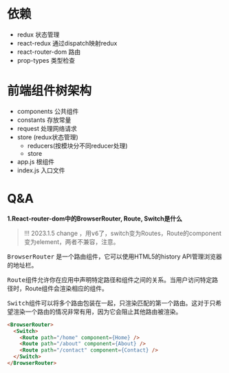 # 依赖
- redux 状态管理
- react-redux 通过dispatch映射redux
- react-router-dom 路由
- prop-types 类型检查

# 前端组件树架构
- components 公共组件
- constants 存放常量
- request 处理网络请求
- store (redux状态管理)
  - reducers(按模块分不同reducer处理)
  - store
- app.js 根组件
- index.js 入口文件


# Q&A
**1.React-router-dom中的BrowserRouter, Route, Switch是什么**

> !!! 2023.1.5 change ，用<kbd>v6</kbd>了，switch变为Routes，Route的component变为element，两者不兼容，注意。

<kbd>BrowserRouter</kbd> 是一个路由组件，它可以使用HTML5的history API管理浏览器的地址栏。

<kbd>Route</kbd>组件允许你在应用中声明特定路径和组件之间的关系。当用户访问特定路径时，Route组件会渲染相应的组件。

<kbd>Switch</kbd>组件可以将多个路由包装在一起，只渲染匹配的第一个路由。这对于只希望渲染一个路由的情况非常有用，因为它会阻止其他路由被渲染。

```html
<BrowserRouter>
  <Switch>
    <Route path="/home" component={Home} />
    <Route path="/about" component={About} />
    <Route path="/contact" component={Contact} />
  </Switch>
</BrowserRouter>
```
